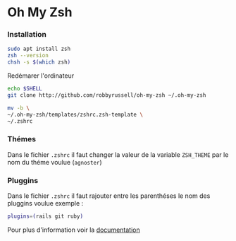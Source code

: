 # Oh My Zsh

### Installation
```bash
sudo apt install zsh
zsh --version
chsh -s $(which zsh)
```
Redémarer l'ordinateur
```bash
echo $SHELL
git clone http://github.com/robbyrussell/oh-my-zsh ~/.oh-my-zsh

mv -b \
~/.oh-my-zsh/templates/zshrc.zsh-template \
~/.zshrc
```

### Thémes
Dans le fichier ```.zshrc``` il faut changer la valeur de la variable ```ZSH_THEME``` par le nom du théme voulue (```agnoster```)

### Pluggins
Dans le fichier ```.zshrc``` il faut rajouter entre les parenthéses le nom des pluggins voulue exemple : 
```bash
plugins=(rails git ruby)
```

Pour plus d'information voir la [documentation](https://github.com/ohmyzsh/ohmyzsh/wiki)
